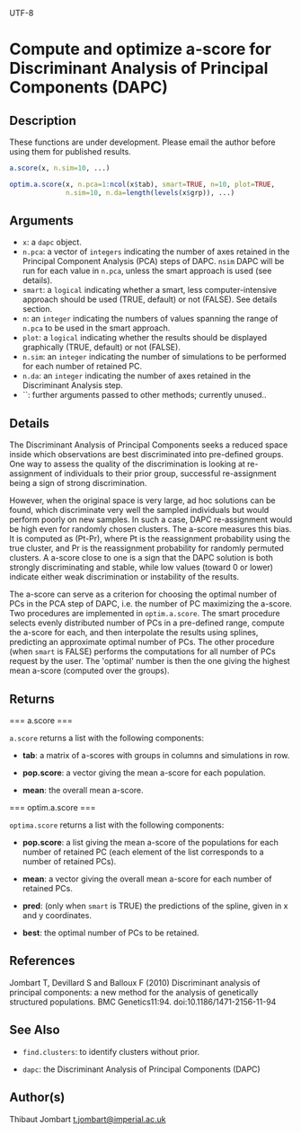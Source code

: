 UTF-8

# Compute and optimize a-score for Discriminant Analysis of Principal Components (DAPC)

## Description

These functions are under development. Please email the author before using them for published results.

```r
a.score(x, n.sim=10, ...)

optim.a.score(x, n.pca=1:ncol(x$tab), smart=TRUE, n=10, plot=TRUE,
              n.sim=10, n.da=length(levels(x$grp)), ...)
```

## Arguments

- `x`: a `dapc` object.
- `n.pca`: a vector of `integers` indicating the number of axes retained in the Principal Component Analysis (PCA) steps of DAPC. `nsim` DAPC will be run for each value in `n.pca`, unless the smart approach is used (see details).
- `smart`: a `logical` indicating whether a smart, less computer-intensive approach should be used (TRUE, default) or not (FALSE). See details section.
- `n`: an `integer` indicating the numbers of values spanning the range of `n.pca` to be used in the smart approach.
- `plot`: a `logical` indicating whether the results should be displayed graphically (TRUE, default) or not (FALSE).
- `n.sim`: an `integer` indicating the number of simulations to be performed for each number of retained PC.
- `n.da`: an `integer` indicating the number of axes retained in the Discriminant Analysis step.
- ``: further arguments passed to other methods; currently unused..

## Details

The Discriminant Analysis of Principal Components seeks a reduced space inside which observations are best discriminated into pre-defined groups. One way to assess the quality of the discrimination is looking at re-assignment of individuals to their prior group, successful re-assignment being a sign of strong discrimination.

However, when the original space is very large, ad hoc solutions can be found, which discriminate very well the sampled individuals but would perform poorly on new samples. In such a case, DAPC re-assignment would be high even for randomly chosen clusters. The a-score measures this bias. It is computed as (Pt-Pr), where Pt is the reassignment probability using the true cluster, and Pr is the reassignment probability for randomly permuted clusters. A a-score close to one is a sign that the DAPC solution is both strongly discriminating and stable, while low values (toward 0 or lower) indicate either weak discrimination or instability of the results.

The a-score can serve as a criterion for choosing the optimal number of PCs in the PCA step of DAPC, i.e. the number of PC maximizing the a-score. Two procedures are implemented in `optim.a.score`. The smart procedure selects evenly distributed number of PCs in a pre-defined range, compute the a-score for each, and then interpolate the results using splines, predicting an approximate optimal number of PCs. The other procedure (when `smart` is FALSE) performs the computations for all number of PCs request by the user. The 'optimal' number is then the one giving the highest mean a-score (computed over the groups).

## Returns

=== a.score ===

 `a.score` returns a list with the following components:

 - **tab**: a matrix of a-scores with groups in columns and simulations in row.

 - **pop.score**: a vector giving the mean a-score for each population.

 - **mean**: the overall mean a-score.

=== optim.a.score ===

 `optima.score` returns a list with the following components:

 - **pop.score**: a list giving the mean a-score of the populations for each number of retained PC (each element of the list corresponds to a number of retained PCs).

 - **mean**: a vector giving the overall mean a-score for each number of retained PCs.

 - **pred**: (only when `smart` is TRUE) the predictions of the spline, given in x and y coordinates.

 - **best**: the optimal number of PCs to be retained.

## References

Jombart T, Devillard S and Balloux F (2010) Discriminant analysis of principal components: a new method for the analysis of genetically structured populations. BMC Genetics11:94. doi:10.1186/1471-2156-11-94

## See Also

- `find.clusters`: to identify clusters without prior.

- `dapc`: the Discriminant Analysis of Principal Components (DAPC)

## Author(s)

Thibaut Jombart t.jombart@imperial.ac.uk



